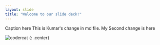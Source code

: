 ```yaml
---
layout: slide
title: "Welcome to our slide deck!"
---
```


Caption here
This is Kumar's change in md file.
My Second change is here

![codercat](https://octodex.github.com/images/codercat.jpg)
{: .center}

